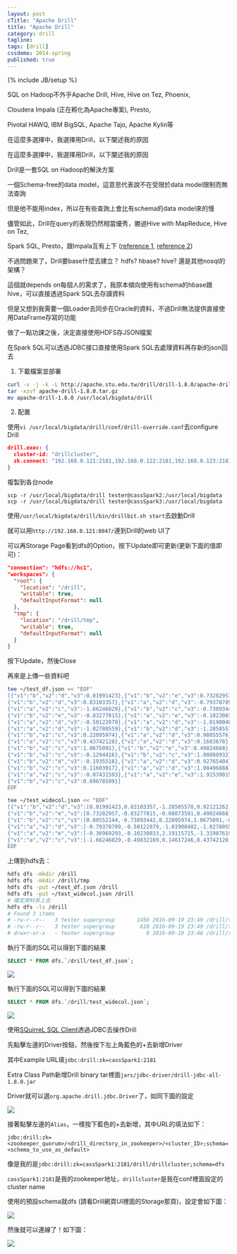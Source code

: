 ```yaml
---
layout: post
cTitle: "Apache Drill"
title: "Apache Drill"
category: drill
tagline:
tags: [drill]
cssdemo: 2014-spring
published: true
---
```

{% include JB/setup %} 

SQL on Hadoop不外乎Apache Drill, Hive, Hive on Tez, Phoenix, 

Cloudera Impala (正在孵化為Apache專案), Presto,

Pivotal HAWQ, IBM BigSQL, Apache Tajo, Apache Kylin等

在這麼多選擇中，我選擇用Drill，以下闡述我的原因

<!-- more -->

在這麼多選擇中，我選擇用Drill，以下闡述我的原因

Drill是一套SQL on Hadoop的解決方案

一個Schema-free的data model，這意思代表說不在受限於data model限制而無法查詢

但是他不能用index，所以在有些查詢上會比有schema的data model來的慢

儘管如此，Drill在query的表現仍然相當優秀，勝過Hive with MapReduce, Hive on Tez,

Spark SQL, Presto，跟Impala互有上下 ([reference 1](http://allegro.tech/2015/06/fast-data-hackathon.html), [reference 2](https://www.mapr.com/blog/comparing-sql-functions-and-performance-apache-spark-and-apache-drill))


不過問題來了，Drill要base什麼去建立？ hdfs? hbase? hive? 還是其他nosql的架構？

這個就depends on每個人的需求了，我原本傾向使用有schema的hbase跟hive，可以直接透過Spark SQL去存讀資料

但是又想到我需要一個Loader去同步在Oracle的資料，不過Drill無法提供直接使用DataFrame存寫的功能

做了一點功課之後，決定直接使用HDFS存JSON檔案

在Spark SQL可以透過JDBC接口直接使用Spark SQL去處理資料再存新的json回去


1. 下載檔案並部署

``` bash
curl -v -j -k -L http://apache.stu.edu.tw/drill/drill-1.8.0/apache-drill-1.8.0.tar.gz -o apache-drill-1.8.0.tar.gz
tar -xzvf apache-drill-1.8.0.tar.gz
mv apache-drill-1.8.0 /usr/local/bigdata/drill
```

2. 配置

使用`vi /usr/local/bigdata/drill/conf/drill-override.conf`去configure Drill

``` json
drill.exec: {
  cluster-id: "drillcluster",
  zk.connect: "192.168.0.121:2181,192.168.0.122:2181,192.168.0.123:2181"
}
```

複製到各台node

```
scp -r /usr/local/bigdata/drill tester@cassSpark2:/usr/local/bigdata
scp -r /usr/local/bigdata/drill tester@cassSpark3:/usr/local/bigdata
```

使用`/usr/local/bigdata/drill/bin/drillbit.sh start`去啟動Drill

就可以用`http://192.168.0.121:8047/`連到Drill的web UI了

可以再Storage Page看到dfs的Option，按下Update即可更新(更新下面的值即可)：

``` json
"connection": "hdfs://hc1",
"workspaces": {
  "root": {
    "location": "/drill",
    "writable": true,
    "defaultInputFormat": null
  },
  "tmp": {
    "location": "/drill/tmp",
    "writable": true,
    "defaultInputFormat": null
  }
}
```

按下Update，然後Close


再來是上傳一些資料吧

``` bash
tee ~/test_df.json << "EOF"
[{"v1":"b","v2":"d","v3":0.01991423},{"v1":"b","v2":"e","v3":0.73282957},{"v1":"b","v2":"c","v3":0.00552144},
{"v1":"b","v2":"d","v3":0.83103357},{"v1":"a","v2":"d","v3":-0.79378789},{"v1":"a","v2":"e","v3":-0.36969293},
{"v1":"a","v2":"c","v3":-1.66246829},{"v1":"b","v2":"c","v3":-0.73893442},{"v1":"a","v2":"c","v3":-0.49832169},
{"v1":"b","v2":"e","v3":-0.83277815},{"v1":"a","v2":"e","v3":-0.10230033},{"v1":"a","v2":"c","v3":0.14617246},
{"v1":"a","v2":"d","v3":-0.50122879},{"v1":"a","v2":"d","v3":-1.01900482},{"v1":"b","v2":"e","v3":-0.08073591},
{"v1":"a","v2":"d","v3":-1.02780559},{"v1":"b","v2":"d","v3":-1.28585578},{"v1":"a","v2":"e","v3":2.19115715},
{"v1":"b","v2":"c","v3":0.22095974},{"v1":"a","v2":"d","v3":0.98055576},{"v1":"b","v2":"d","v3":0.92121262},
{"v1":"a","v2":"c","v3":0.43742128},{"v1":"a","v2":"d","v3":0.1683678},{"v1":"a","v2":"e","v3":-1.31987619},
{"v1":"b","v2":"c","v3":1.0675091},{"v1":"b","v2":"e","v3":0.49024668},{"v1":"a","v2":"e","v3":-1.65978632},
{"v1":"b","v2":"c","v3":-0.1294416},{"v1":"b","v2":"c","v3":1.00880932},{"v1":"a","v2":"d","v3":0.27295147},
{"v1":"b","v2":"d","v3":-0.1935518},{"v1":"a","v2":"d","v3":0.92765404},{"v1":"b","v2":"d","v3":-0.49652849},
{"v1":"b","v2":"c","v3":0.11603917},{"v1":"a","v2":"d","v3":1.00496088},{"v1":"a","v2":"e","v3":0.5742589},
{"v1":"a","v2":"c","v3":-0.07431593},{"v1":"a","v2":"e","v3":1.91539019},{"v1":"a","v2":"c","v3":0.07681478},
{"v1":"b","v2":"c","v3":0.69678599}]
EOF

tee ~/test_widecol.json << "EOF"
[{"v1":"b","v2":"d","v3":[0.01991423,0.83103357,-1.28585578,0.92121262,-0.1935518,-0.49652849]},
{"v1":"b","v2":"e","v3":[0.73282957,-0.83277815,-0.08073591,0.49024668]},
{"v1":"b","v2":"c","v3":[0.00552144,-0.73893442,0.22095974,1.0675091,-0.1294416,1.00880932,0.11603917,0.69678599]},
{"v1":"a","v2":"d","v3":[-0.79378789,-0.50122879,-1.01900482,-1.02780559,0.98055576,0.1683678,0.27295147,0.92765404,1.00496088]},
{"v1":"a","v2":"e","v3":[-0.36969293,-0.10230033,2.19115715,-1.31987619,-1.65978632,0.5742589,1.91539019]},
{"v1":"a","v2":"c","v3":[-1.66246829,-0.49832169,0.14617246,0.43742128,-0.07431593,0.07681478]}]
EOF
```

上傳到hdfs去：

``` bash
hdfs dfs -mkdir /drill
hdfs dfs -mkdir /drill/tmp
hdfs dfs -put ~/test_df.json /drill
hdfs dfs -put ~/test_widecol.json /drill
# 確定資料有上去
hdfs dfs -ls /drill
# Found 3 items
# -rw-r--r--   3 tester supergroup       1456 2016-09-19 23:49 /drill/test_df.json
# -rw-r--r--   3 tester supergroup        618 2016-09-19 23:49 /drill/test_widecol.json
# drwxr-xr-x   - tester supergroup          0 2016-09-19 23:46 /drill/tmp
```

執行下面的SQL可以得到下圖的結果

``` SQL
SELECT * FROM dfs.`/drill/test_df.json`;
```

![](/images/drill_test_df.png)

執行下面的SQL可以得到下圖的結果

``` SQL
SELECT * FROM dfs.`/drill/test_widecol.json`;
```

![](/images/drill_test_widecol.png)


使用[SQuirreL SQL Client](http://squirrel-sql.sourceforge.net/)透過JDBC去操作Drill

先點擊左邊的Driver按鈕，然後按下左上角藍色的+去新增Driver

其中Example URL填`jdbc:drill:zk=cassSpark1:2181`

Extra Class Path新增Drill binary tar裡面`jars/jdbc-driver/drill-jdbc-all-1.8.0.jar`

Driver就可以選`org.apache.drill.jdbc.Driver`了，如同下圖的設定

![](/images/drill_jdbc_1.png)


接著點擊左邊的`Alias`，一樣按下藍色的+去新增，其中URL的填法如下：

``` 
jdbc:drill:zk=<zookeeper_quorum>/<drill_directory_in_zookeeper>/<cluster_ID>;schema=<schema_to_use_as_default>
```

像是我的是`jdbc:drill:zk=cassSpark1:2181/drill/drillcluster;schema=dfs`

`cassSpark1:2181`是我的zookeeper地址，`drillcluster`是我在conf裡面設定的cluster name

使用的預設schema就dfs (請看Drill網頁UI裡面的Storage那頁)，設定會如下圖：

![](/images/drill_jdbc_2.png)

然後就可以連線了！如下圖：

![](/images/drill_jdbc_3.png)
